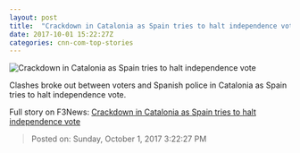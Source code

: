```yaml
---
layout: post
title:  "Crackdown in Catalonia as Spain tries to halt independence vote"
date: 2017-10-01 15:22:27Z
categories: cnn-com-top-stories
---
```


![Crackdown in Catalonia as Spain tries to halt independence vote](http://i2.cdn.cnn.com/cnnnext/dam/assets/171001070708-bt109-spain-referendum-protest-1001-super-tease.jpg)

Clashes broke out between voters and Spanish police in Catalonia as Spain tries to halt independence vote.


Full story on F3News: [Crackdown in Catalonia as Spain tries to halt independence vote](http://www.f3nws.com/n/EVQnVH)

> Posted on: Sunday, October 1, 2017 3:22:27 PM
